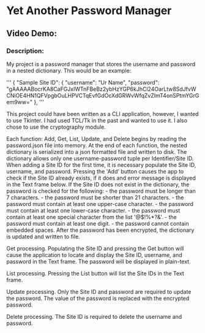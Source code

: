 # Yet Another Password Manager

## Video Demo: <url>

### Description:

My project is a password manager that stores the username and password in a nested dictionary.  This would be an example:

'''
{
  "Sample Site ID": {
    "username": "Ur Name",
    "password": "gAAAAABocrKA8CaFGJxIWTnFBeBz2ybHzYGP6kJhCl24OarLtw8SdJfvWCNiOE4HN1QFVpgbOuLHPVCTqEvfGdOcXdGRWvWfqZvZImT4onSPtmYGrGem9ww="
  },
'''
  
This project could have been written as a CLI application, however, I wanted to use Tkinter.  I had used TCL/Tk in the past and wanted to use it.  I also chose to use the cryptography module.

Each function: Add, Get, List, Update, and Delete begins by reading the password.json file into memory.  At the end of each function, the nested dictionary is serialized into a json formatted file and written to disk.
The dictionary allows only one username-password tuple per Identifier/Site ID.
When adding a Site ID for the first time, it is necessary populate the Site ID, username, and password.  Pressing the 'Add' button causes the app to check if the Site ID already exists, if it does and error message is displayed in the Text frame below.  If the Site ID does not exist in the dictionary, the password is checked for the following:
    - the password must be longer than 7 characters.
    - the password must be shorter than 21 characters.
    - the password must contain at least one upper-case character.
    - the password must contain at least one lower-case character.
    - the password must contain at least one special character from the list '@$!%*?&'.
    - the password must contain at least one digit.
    - the password cannot contain embedded spaces.
After the password has been encrypted, the dictionary is updated and written to file.

Get processing.
Populating the Site ID and pressing the Get button will cause the application to locate and display the Site ID, username, and password in the Text frame.  The password will be displayed in plain-text.

List processing.
Pressing the List button will list the Site IDs in the Text frame.

Update processing.
Only the Site ID and password are required to update the password.  The value of the password is replaced with the encrypted password.

Delete processing.
The Site ID is required to delete the username and password.


